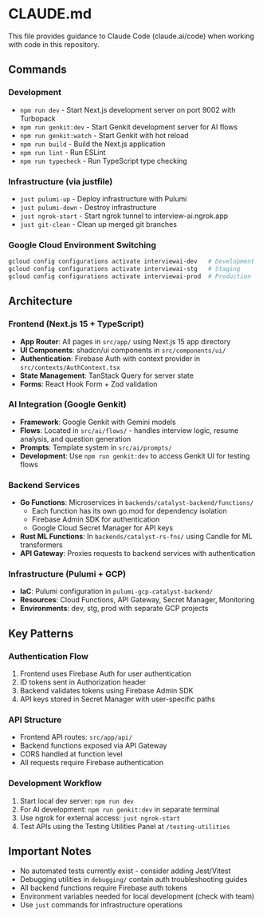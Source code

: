 # CLAUDE.md

This file provides guidance to Claude Code (claude.ai/code) when working with code in this repository.

## Commands

### Development
- `npm run dev` - Start Next.js development server on port 9002 with Turbopack
- `npm run genkit:dev` - Start Genkit development server for AI flows
- `npm run genkit:watch` - Start Genkit with hot reload
- `npm run build` - Build the Next.js application
- `npm run lint` - Run ESLint
- `npm run typecheck` - Run TypeScript type checking

### Infrastructure (via justfile)
- `just pulumi-up` - Deploy infrastructure with Pulumi
- `just pulumi-down` - Destroy infrastructure
- `just ngrok-start` - Start ngrok tunnel to interview-ai.ngrok.app
- `just git-clean` - Clean up merged git branches

### Google Cloud Environment Switching
```bash
gcloud config configurations activate interviewai-dev   # Development
gcloud config configurations activate interviewai-stg   # Staging  
gcloud config configurations activate interviewai-prod  # Production
```

## Architecture

### Frontend (Next.js 15 + TypeScript)
- **App Router**: All pages in `src/app/` using Next.js 15 app directory
- **UI Components**: shadcn/ui components in `src/components/ui/`
- **Authentication**: Firebase Auth with context provider in `src/contexts/AuthContext.tsx`
- **State Management**: TanStack Query for server state
- **Forms**: React Hook Form + Zod validation

### AI Integration (Google Genkit)
- **Framework**: Google Genkit with Gemini models
- **Flows**: Located in `src/ai/flows/` - handles interview logic, resume analysis, and question generation
- **Prompts**: Template system in `src/ai/prompts/`
- **Development**: Use `npm run genkit:dev` to access Genkit UI for testing flows

### Backend Services
- **Go Functions**: Microservices in `backends/catalyst-backend/functions/`
  - Each function has its own go.mod for dependency isolation
  - Firebase Admin SDK for authentication
  - Google Cloud Secret Manager for API keys
- **Rust ML Functions**: In `backends/catalyst-rs-fns/` using Candle for ML transformers
- **API Gateway**: Proxies requests to backend services with authentication

### Infrastructure (Pulumi + GCP)
- **IaC**: Pulumi configuration in `pulumi-gcp-catalyst-backend/`
- **Resources**: Cloud Functions, API Gateway, Secret Manager, Monitoring
- **Environments**: dev, stg, prod with separate GCP projects

## Key Patterns

### Authentication Flow
1. Frontend uses Firebase Auth for user authentication
2. ID tokens sent in Authorization header
3. Backend validates tokens using Firebase Admin SDK
4. API keys stored in Secret Manager with user-specific paths

### API Structure
- Frontend API routes: `src/app/api/`
- Backend functions exposed via API Gateway
- CORS handled at function level
- All requests require Firebase authentication

### Development Workflow
1. Start local dev server: `npm run dev`
2. For AI development: `npm run genkit:dev` in separate terminal
3. Use ngrok for external access: `just ngrok-start`
4. Test APIs using the Testing Utilities Panel at `/testing-utilities`

## Important Notes

- No automated tests currently exist - consider adding Jest/Vitest
- Debugging utilities in `debugging/` contain auth troubleshooting guides
- All backend functions require Firebase auth tokens
- Environment variables needed for local development (check with team)
- Use `just` commands for infrastructure operations